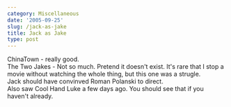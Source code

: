 ```yaml
---
category: Miscellaneous
date: '2005-09-25'
slug: /jack-as-jake
title: Jack as Jake
type: post
---
```



ChinaTown - really good.  
The Two Jakes - Not so much. Pretend it doesn't exist. It's rare
that I stop a movie without watching the whole thing, but this one
was a strugle.  
Jack should have convinved Roman Polanski to direct.  
Also saw Cool Hand Luke a few days ago. You should see that if you
haven't already.